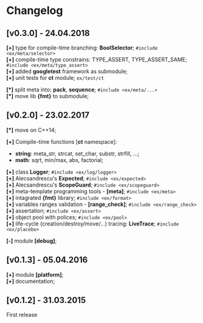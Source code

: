 # Changelog

## [v0.3.0] - 24.04.2018

**[+]** type for compile-time branching: **BoolSelector**; `#include <ex/meta/selector>`  
**[+]** compile-time type constrains: TYPE_ASSERT, TYPE_ASSERT_SAME; `#include <ex/meta/type_assert>`  
**[+]** added **googletest** framework as submodule;  
**[+]** unit tests for **ct** module; `ex/test/ct`  


**[*]** split meta into: **pack**, **sequence**; `#include <ex/meta/...>`  
**[*]** move lib **{fmt}** to submodule;

## [v0.2.0] - 23.02.2017

**[*]** move on C++14;

**[+]** Compile-time functions [**ct** namespace]:
* **string**: meta_str, strcat, set_char, substr, strfill, ...;
* **math**: sqrt, min/max, abs, factorial;  

**[+]** class **Logger**; `#include <ex/log/logger>`  
**[+]** Alecsandrescu's **Expected**; `#include <ex/expected>`  
**[+]** Alecsandrescu's **ScopeGuard**; `#include <ex/scopeguard>`  
**[+]** meta-template programming tools - **[meta]**; `#include <ex/meta>`   
**[+]** intagrated **{fmt}** library;  `#include <ex/format>`  
**[+]** variables ranges validation - **[range_check]**; `#include <ex/range_check>`   
**[+]** assertation; `#include <ex/assert>`   
**[+]** object pool with polices; `#include <ex/pool>`  
**[+]** life-cycle (creation/destroy/move/...) tracing: **LiveTrace**; `#include <ex/placebo>`  
  
**[-]** module **[debug]**;
  
## [v0.1.3] - 05.04.2016

**[+]** module **[platform]**;  
**[+]** documentation;


## [v0.1.2] - 31.03.2015

First release




